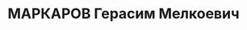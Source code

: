 ---
title: МАРКАРОВ Герасим Мелкоевич
description: 'Род. в 1894, г. Тбилиси, армянин. Род занятий: до ареста находился под
  следствием.

  Осужден Тройкой при НКВД ГССР 11.02.1938. Мера наказания: расстрел с конфискацией
  личного имущества'
---